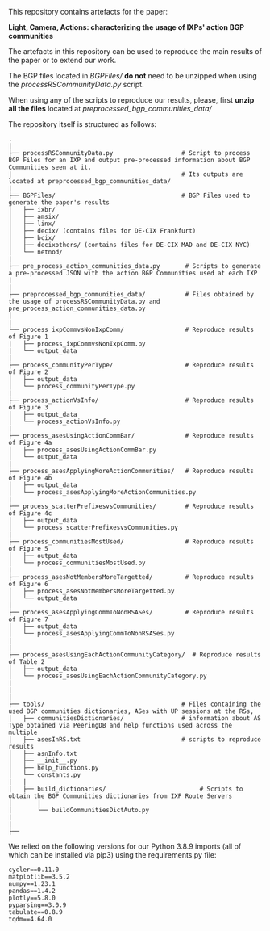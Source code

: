This repository contains artefacts for the paper:

**Light, Camera, Actions: characterizing the usage of IXPs' action BGP communities**<br>

The artefacts in this repository can be used to reproduce the main results of the paper or to extend our work.


The BGP files located in *BGPFiles/* **do not** need to be unzipped when using the *processRSCommunityData.py* script.<br>


When using any of the scripts to reproduce our results, please, first **unzip all the files** located at *preprocessed_bgp_communities_data/* <br>


The repository itself is structured as follows:

~~~
.
|
├── processRSCommunityData.py                   # Script to process BGP Files for an IXP and output pre-processed information about BGP Communities seen at it.
|                                               # Its outputs are located at preprocessed_bgp_communities_data/
|
├── BGPFiles/                                   # BGP Files used to generate the paper's results
│   ├── ixbr/
│   ├── amsix/
│   ├── linx/
│   ├── decix/ (contains files for DE-CIX Frankfurt)
│   ├── bcix/
│   ├── decixothers/ (contains files for DE-CIX MAD and DE-CIX NYC)
│   └── netnod/
|
├── pre_process_action_communities_data.py       # Scripts to generate a pre-processed JSON with the action BGP Communities used at each IXP
|
|
├── preprocessed_bgp_communities_data/           # Files obtained by the usage of processRSCommunityData.py and pre_process_action_communities_data.py
|
|
└── process_ixpCommvsNonIxpComm/                 # Reproduce results of Figure 1
|   ├── process_ixpCommvsNonIxpComm.py
|   └── output_data
|
├── process_communityPerType/                    # Reproduce results of Figure 2
│   ├── output_data
│   └── process_communityPerType.py
| 
├── process_actionVsInfo/                        # Reproduce results of Figure 3
│   ├── output_data
│   └── process_actionVsInfo.py
|
├── process_asesUsingActionCommBar/              # Reproduce results of Figure 4a
│   ├── process_asesUsingActionCommBar.py
│   └── output_data
|
├── process_asesApplyingMoreActionCommunities/   # Reproduce results of Figure 4b
│   ├── output_data
│   └── process_asesApplyingMoreActionCommunities.py
|
├── process_scatterPrefixesvsCommunities/        # Reproduce results of Figure 4c
│   ├── output_data
│   └── process_scatterPrefixesvsCommunities.py
|
├── process_communitiesMostUsed/                 # Reproduce results of Figure 5
│   ├── output_data
│   └── process_communitiesMostUsed.py
|
├── process_asesNotMembersMoreTargetted/         # Reproduce results of Figure 6
│   ├── process_asesNotMembersMoreTargetted.py
│   └── output_data
|
├── process_asesApplyingCommToNonRSASes/         # Reproduce results of Figure 7
│   ├── output_data
│   └── process_asesApplyingCommToNonRSASes.py
|
|
├── process_asesUsingEachActionCommunityCategory/  # Reproduce results of Table 2
│   ├── output_data
│   └── process_asesUsingEachActionCommunityCategory.py
|
|
|
├── tools/                                      # Files containing the used BGP communities dictionaries, ASes with UP sessions at the RSs,
│   ├── communitiesDictionaries/                # information about AS Type obtained via PeeringDB and help functions used across the multiple
│   ├── asesInRS.txt                            # scripts to reproduce results
│   ├── asnInfo.txt
│   ├── __init__.py
│   ├── help_functions.py
│   └── constants.py
|   |
|   ├── build_dictionaries/                          # Scripts to obtain the BGP Communities dictionaries from IXP Route Servers
│       |
|       └── buildCommunitiesDictAuto.py
|
|
├──

~~~


We relied on the following versions for our Python 3.8.9 imports (all of which can be installed via pip3) using the requirements.py file: 

~~~
cycler==0.11.0
matplotlib==3.5.2
numpy==1.23.1
pandas==1.4.2
plotly==5.8.0
pyparsing==3.0.9
tabulate==0.8.9
tqdm==4.64.0
~~~
